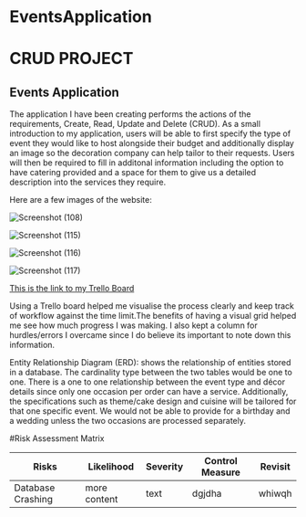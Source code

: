 # **EventsApplication**
# CRUD PROJECT
## Events Application
The application I have been creating performs the actions of the requirements, Create, Read, Update and Delete (CRUD). As a small introduction to my application, users will be able to first specify the type of event they would like to host alongside their budget and additionally display an image so the decoration company can help tailor to their requests. Users will then be required to fill in additonal information including the option to have catering provided and a space for them to give us a detailed description into the services they require.

Here are a few images of the website:

![Screenshot (108)](https://user-images.githubusercontent.com/82108067/117570831-e14d8f80-b0c3-11eb-8aa4-f1ed9167e109.png)


![Screenshot (115)](https://user-images.githubusercontent.com/82108067/117570801-caa73880-b0c3-11eb-996a-a91992196fc0.png)


![Screenshot (116)](https://user-images.githubusercontent.com/82108067/117571141-0e4e7200-b0c5-11eb-9da0-9c267f391a18.png)


![Screenshot (117)](https://user-images.githubusercontent.com/82108067/117571148-19090700-b0c5-11eb-9a16-3e0663667aa7.png)




[This is the link to my Trello Board](https://trello.com/b/ioxDkTOo/qaproject)

Using a Trello board helped me visualise the process clearly and keep track of workflow against the time limit.The benefits of having a visual grid helped me see how much progress I was making. I also kept a column for hurdles/errors I overcame since I do believe its important to note down this information.



Entity Relationship Diagram (ERD): shows the relationship of entities stored in a database. The cardinality type between the two tables would be one to one. There is a one to one relationship between the event type and décor details since only one occasion per order can have a service. Additionally, the specifications such as theme/cake design and cuisine will be tailored for that one specific event. We would not be able to provide for a birthday and a wedding unless the two occasions are processed separately. 








#Risk Assessment Matrix


| Risks | Likelihood | Severity | Control Measure | Revisit |
| --- | --- | --- | --- | --- |
| Database Crashing | more content | text | dgjdha | whiwqh |
